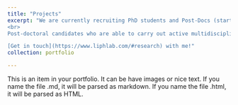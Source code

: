 ```yaml
---
title: "Projects"
excerpt: "We are currently recruiting PhD students and Post-Docs (starting early 2023). If you have a solid background in Mathematics or Physics and have a strong interest in Statistical Mechanics, Stochastic Processes, Disordered Systems, etc., applied to Biological Systems, then this is the right Lab for you.  
<br>
Post-doctoral candidates who are able to carry out active multidisciplinary researchwith in any of the broad areas of Statistical Physics, data analysis or numerical simulations are strongly encouraged to apply.

[Get in touch](https://www.liphlab.com/#research) with me!"
collection: portfolio

---
```


This is an item in your portfolio. It can be have images or nice text. If you name the file .md, it will be parsed as markdown. If you name the file .html, it will be parsed as HTML. 
